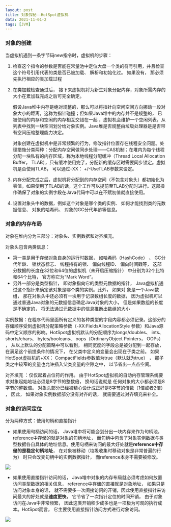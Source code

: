 ```yaml
---
layout: post
title: 对象探秘——HotSpot虚拟机
data: 2021-11-01-2
tags: [JVM]
---
```


### 对象的创建

当虚拟机遇到一条字节码new指令时，虚拟机的步骤：

1. 检查这个指令的参数是否能在常量池中定位大盘一个类的符号引用，并且检查这个符号引用代表的类是否已被加载、 解析和初始化过。 如果没有， 那必须先执行相应的类加载过程  

2. 在类加载检查通过后， 接下来虚拟机将为新生对象分配内存，对象所需内存的大小在累加载完成之后可完全确定。

   假设Java堆中内存是绝对规整的，那么可以将指针向空闲空间方向挪动一段对象大小的距离，这称为指针碰撞；但如果Java堆中的内存并不是规整的， 已被使用的内存和空闲的内存相互交错在一起 ，虚拟机会维护一个空闲列表，从列表中找到一块空间划分给对象实例。Java堆是否规整由垃圾处理器是是否带有空间压缩整理能力决定。

   对象创建在虚拟机中是非常频繁的行为，修改指针位置存在线程安全问题。处理措施分类两种：分配内存空间做同步处理——CAS机制；在堆内为每个线程分配一块私有的内存区域，称为本地线程分配缓冲（Thread Local Allocation Buffer， TLAB），只有缓冲使用完了，分配新的缓存区时需要同步锁定。虚拟机是否使用TLAB， 可以通过-XX： +/-UseTLAB参数来设定。

3. 内存分配完成之后，虚拟机将分配到的内存空间（不包含对象头）都初始化为零值，如果使用了TLAB的话，这个工作可以提前至TLAB分配时进行。这部操作确保了对象的实例字段在Java代码中可以在不赋初值就直接使用。

4. 设置对象头中的数据，例如这个对象是哪个类的实例、 如何才能找到类的元数据信息、 对象的哈希码、 对象的GC分代年龄等信息。   



### 对象的内存布局

对象在堆内分为三部分：对象头、实例数据和对齐填充。

对象头包含两类信息：

- 第一类是用于存储对象自身的运行时数据， 如哈希码（HashCode） 、 GC分代年龄、 锁状态标志、 线程持有的锁、 偏向线程ID、 偏向时间戳等， 这部分数据的长度在32位和64位的虚拟机（未开启压缩指针） 中分别为32个比特和64个比特， 官方称它为“Mark Word”。
- 另外一部分是类型指针， 即对象指向它的类型元数据的指针， Java虚拟机通过这个指针来确定该对象是哪个类的实例。此外， 如果对
  象是一个Java数组， 那在对象头中还必须有一块用于记录数组长度的数据， 因为虚拟机可以通过普通Java对象的元数据信息确定Java对象的大小， 但是如果数组的长度是不确定的， 将无法通过元数据中的信息推断出数组的大小  

实例数据：在程序代码里面所有定义的各种类型的字段内容都必须记录。这部分的存储顺序受到虚拟机分配策略参数（-XX:FieldsAllocationStyle 参数）和Java源码中定义顺序的影响。HotSpot虚拟机默认的分配顺序为longs/doubles、 ints、 shorts/chars、 bytes/booleans、 oops（OrdinaryObject Pointers， OOPs） ， 从以上默认的分配策略中可以看到， 相同宽度的字段总是被分配到一起存放， 在满足这个前提条件的情况下， 在父类中定义的变量会出现在子类之前。   如果HotSpot虚拟机的+XX： CompactFields参数值为true（默认就为true） ， 那子类之中较窄的变量也允许插入父类变量的空隙之中， 以节省出一点点空间。  

对齐填充 ：仅仅起着占位符的作用。 由于HotSpot虚拟机的自动内存管理系统要求对象起始地址必须是8字节的整数倍， 换句话说就是
任何对象的大小都必须是8字节的整数倍。 对象头部分已经被精心设计成正好是8字节的倍数（1倍或者2倍） ， 因此， 如果对象实例数据部分没有对齐的话， 就需要通过对齐填充来补全。  



### 对象的访问定位

分为两种方式：使用句柄和直接指针

- 如果使用句柄访问的话， Java堆中将可能会划分出一块内存来作为句柄池， reference中存储的就是对象的句柄地址， 而句柄中包含了对象实例数据与类型数据各自具体的地址信息。使用句柄来访问的最大好处就是**reference中存储的是稳定句柄地址**， 在对象被移动（垃圾收集时移动对象是非常普遍的行为） 时只会改变句柄中的实例数据指针， 而reference本身不需要被修改。

![](https://gitee.com/wecouldwin/blog-imag/raw/master/img/20211101164638.png)

- 如果使用直接指针访问的话， Java堆中对象的内存布局就必须考虑如何放置访问类型数据的相关信息， reference中存储的直接就是对象地址， 如果只是访问对象本身的话， 就不需要多一次间接访问的开销，因此使用直接指针来访问最大的好处就是**速度更快**， 它节省了一次指针定位的时间开销， 由于对象访问在Java中非常频繁， 因此这类开销积少成多也是一项极为可观的执行成本。HotSpot而言， 它主要使用直接指针访问方式进行对象访问。

![](https://gitee.com/wecouldwin/blog-imag/raw/master/img/20211101164712.png)

